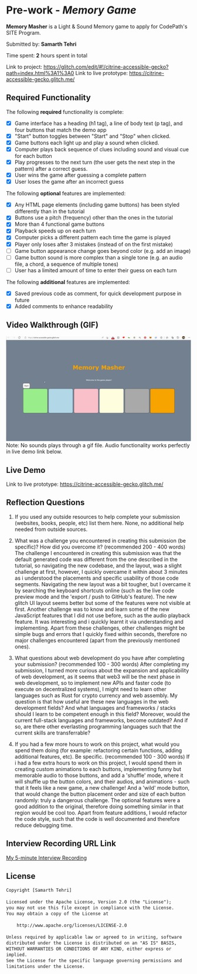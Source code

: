 # Pre-work - *Memory Game*

**Memory Masher** is a Light & Sound Memory game to apply for CodePath's SITE Program. 

Submitted by: **Samarth Tehri**

Time spent: **2** hours spent in total

Link to project: https://glitch.com/edit/#!/citrine-accessible-gecko?path=index.html%3A1%3A0
Link to live prototype: https://citrine-accessible-gecko.glitch.me/

## Required Functionality

The following **required** functionality is complete:

* [x] Game interface has a heading (h1 tag), a line of body text (p tag), and four buttons that match the demo app
* [x] "Start" button toggles between "Start" and "Stop" when clicked. 
* [x] Game buttons each light up and play a sound when clicked. 
* [x] Computer plays back sequence of clues including sound and visual cue for each button
* [x] Play progresses to the next turn (the user gets the next step in the pattern) after a correct guess. 
* [x] User wins the game after guessing a complete pattern
* [x] User loses the game after an incorrect guess

The following **optional** features are implemented:

* [x] Any HTML page elements (including game buttons) has been styled differently than in the tutorial
* [x] Buttons use a pitch (frequency) other than the ones in the tutorial
* [x] More than 4 functional game buttons
* [x] Playback speeds up on each turn
* [x] Computer picks a different pattern each time the game is played
* [x] Player only loses after 3 mistakes (instead of on the first mistake)
* [ ] Game button appearance change goes beyond color (e.g. add an image)
* [ ] Game button sound is more complex than a single tone (e.g. an audio file, a chord, a sequence of multiple tones)
* [ ] User has a limited amount of time to enter their guess on each turn

The following **additional** features are implemented:

- [x] Saved previous code as comment, for quick development purpose in future
- [x] Added comments to enhance readability

## Video Walkthrough (GIF)

![memory masher gif](memorymasher.gif)
Note: No sounds plays through a gif file. Audio functionality works perfectly in live demo link below.

## Live Demo

Link to live prototype: https://citrine-accessible-gecko.glitch.me/

## Reflection Questions
1. If you used any outside resources to help complete your submission (websites, books, people, etc) list them here. 
None, no additional help needed from outside sources.

2. What was a challenge you encountered in creating this submission (be specific)? How did you overcome it? (recommended 200 - 400 words) 
The challenge I encountered in creating this submission was that the default generated code was different from the one described in the tutorial, so navigating the new codebase, and the layout, was a slight challenge at first, however, I quickly overcame it within about 3 minutes as i understood the placements and specific usability of those code segments. Navigating the new layout was a bit tougher, but I overcame it by searching the keyboard shortcuts online (such as the live code preview mode and the 'export / push to GitHub's feature). The new glitch UI layout seems better but some of the features were not visible at first. Another challenge was to know and learn some of the new JavaScript features that I did not use before, such as the audio playback feature. It was interesting and i quickly learnt it via understanding and implementing. Apart from these challenges, other challenges might be simple bugs and errors that I quickly fixed within seconds, therefore no major challenges encountered (apart from the previously mentioned ones).

3. What questions about web development do you have after completing your submission? (recommended 100 - 300 words) 
After completing my submission, I turned more curious about the expansion and applicability of web development, as it seems that web3 will be the next phase in web development, so to implement new APIs and faster code (to execute on decentralized systems), I might need to learn other languages such as Rust for crypto currency and web assembly. My question is that how useful are these new languages in the web development fields? And what languages and frameworks / stacks should I learn to be competent enough in this field? Moreover, would the current full-stack languages and frameworks, become outdated? And if so, are there other everlasting programming languages such that the current skills are transferrable?

4. If you had a few more hours to work on this project, what would you spend them doing (for example: refactoring certain functions, adding additional features, etc). Be specific. (recommended 100 - 300 words) 
If i had a few extra hours to work on this project, I would spend them in creating custom animations to each buttons, implementing funny but memorable audio to those buttons, and add a 'shuffle' mode, where it will shuffle up the button colors, and their audios, and animations - such that it feels like a new game, a new challenge! And a 'wild' mode button, that would change the button placement order and size of each button randomly: truly a dangerous challenge. The optional features were a good addition to the original, therefore doing something similar in that region would be cool too. Apart from feature additions, I would refactor the code style, such that the code is well documented and therefore reduce debugging time.



## Interview Recording URL Link

[My 5-minute Interview Recording](https://youtu.be/PBWuM4nSyGc)


## License

    Copyright [Samarth Tehri]

    Licensed under the Apache License, Version 2.0 (the "License");
    you may not use this file except in compliance with the License.
    You may obtain a copy of the License at

        http://www.apache.org/licenses/LICENSE-2.0

    Unless required by applicable law or agreed to in writing, software
    distributed under the License is distributed on an "AS IS" BASIS,
    WITHOUT WARRANTIES OR CONDITIONS OF ANY KIND, either express or implied.
    See the License for the specific language governing permissions and
    limitations under the License.
